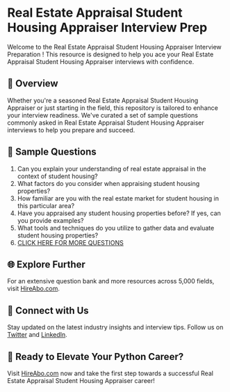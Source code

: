 # Real Estate Appraisal Student Housing Appraiser Interview Prep

Welcome to the Real Estate Appraisal Student Housing Appraiser Interview Preparation ! This resource is designed to help you ace your Real Estate Appraisal Student Housing Appraiser interviews with confidence.

## 🚀 Overview

Whether you're a seasoned Real Estate Appraisal Student Housing Appraiser or just starting in the field, this repository is tailored to enhance your interview readiness. We've curated a set of sample questions commonly asked in Real Estate Appraisal Student Housing Appraiser interviews to help you prepare and succeed.

## 📝 Sample Questions

1. Can you explain your understanding of real estate appraisal in the context of student housing?
2. What factors do you consider when appraising student housing properties?
3. How familiar are you with the real estate market for student housing in this particular area?
4. Have you appraised any student housing properties before? If yes, can you provide examples?
5. What tools and techniques do you utilize to gather data and evaluate student housing properties?
6. [CLICK HERE FOR MORE QUESTIONS](https://hireabo.com/job/21_2_28/Real%20Estate%20Appraisal%20Student%20Housing%20Appraiser)

## 🌐 Explore Further

For an extensive question bank and more resources across 5,000 fields, visit [HireAbo.com](https://www.hireabo.com).

## 📱 Connect with Us

Stay updated on the latest industry insights and interview tips. Follow us on [Twitter](https://twitter.com/hireabo) and [LinkedIn](https://www.linkedin.com/in/hire-abo-3609972a8/).

## 🚀 Ready to Elevate Your Python Career?

Visit [HireAbo.com](https://www.hireabo.com) now and take the first step towards a successful Real Estate Appraisal Student Housing Appraiser career!